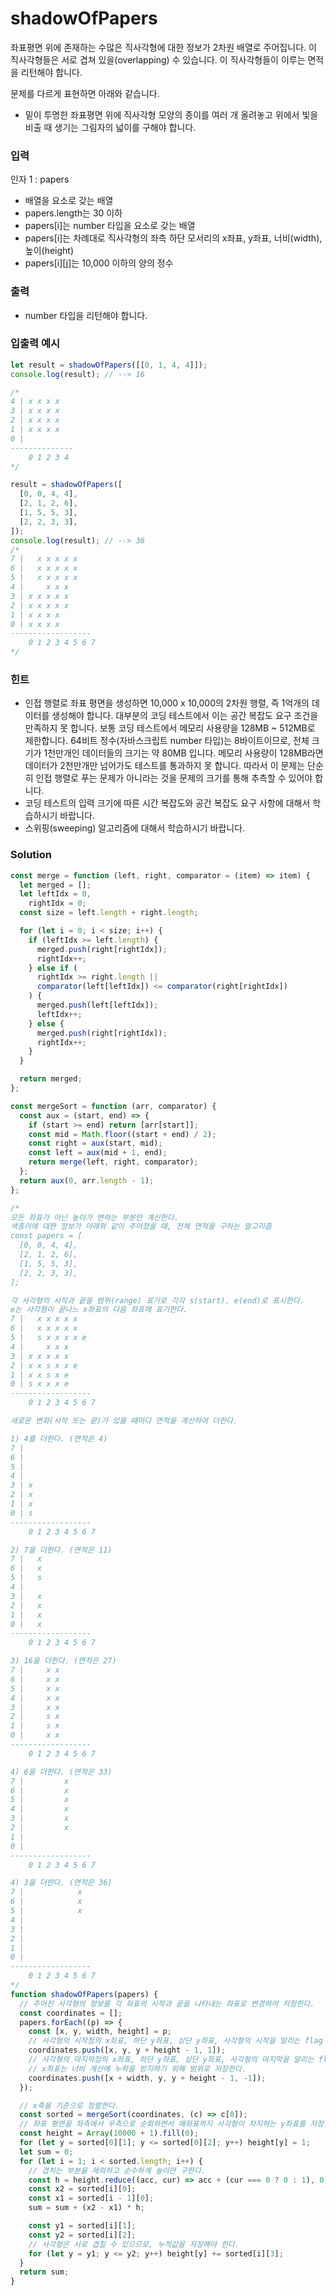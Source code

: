 # shadowOfPapers
좌표평면 위에 존재하는 수많은 직사각형에 대한 정보가 2차원 배열로 주어집니다. 이 직사각형들은 서로 겹쳐 있을(overlapping) 수 있습니다. 이 직사각형들이 이루는 면적을 리턴해야 합니다.

문제를 다르게 표현하면 아래와 같습니다.

- 밑이 투명한 좌표평면 위에 직사각형 모양의 종이를 여러 개 올려놓고 위에서 빛을 비출 때 생기는 그림자의 넓이를 구해야 합니다.
### 입력
인자 1 : papers
- 배열을 요소로 갖는 배열
- papers.length는 30 이하
- papers[i]는 number 타입을 요소로 갖는 배열
- papers[i]는 차례대로 직사각형의 좌측 하단 모서리의 x좌표, y좌표, 너비(width), 높이(height)
- papers[i][j]는 10,000 이하의 양의 정수
### 출력
- number 타입을 리턴해야 합니다.
### 입출력 예시
```js
let result = shadowOfPapers([[0, 1, 4, 4]]);
console.log(result); // --> 16

/*
4 | x x x x
3 | x x x x 
2 | x x x x 
1 | x x x x 
0 |   
--------------
    0 1 2 3 4 
*/

result = shadowOfPapers([
  [0, 0, 4, 4],
  [2, 1, 2, 6],
  [1, 5, 5, 3],
  [2, 2, 3, 3],
]);
console.log(result); // --> 36
/*
7 |   x x x x x
6 |   x x x x x
5 |   x x x x x
4 |     x x x
3 | x x x x x
2 | x x x x x
1 | x x x x
0 | x x x x
------------------
    0 1 2 3 4 5 6 7
*/
```
### 힌트
- 인접 행렬로 좌표 평면을 생성하면 10,000 x 10,000의 2차원 행렬, 즉 1억개의 데이터를 생성해야 합니다. 대부분의 코딩 테스트에서 이는 공간 복잡도 요구 조건을 만족하지 못 합니다. 보통 코딩 테스트에서 메모리 사용량을 128MB ~ 512MB로 제한합니다. 64비트 정수(자바스크립트 number 타입)는 8바이트이므로, 전체 크기가 1천만개인 데이터들의 크기는 약 80MB 입니다. 메모리 사용량이 128MB라면 데이터가 2천만개만 넘어가도 테스트를 통과하지 못 합니다. 따라서 이 문제는 단순히 인접 행렬로 푸는 문제가 아니라는 것을 문제의 크기를 통해 추측할 수 있어야 합니다.
- 코딩 테스트의 입력 크기에 따른 시간 복잡도와 공간 복잡도 요구 사항에 대해서 학습하시기 바랍니다.
- 스위핑(sweeping) 알고리즘에 대해서 학습하시기 바랍니다.

### Solution
```js
const merge = function (left, right, comparator = (item) => item) {
  let merged = [];
  let leftIdx = 0,
    rightIdx = 0;
  const size = left.length + right.length;

  for (let i = 0; i < size; i++) {
    if (leftIdx >= left.length) {
      merged.push(right[rightIdx]);
      rightIdx++;
    } else if (
      rightIdx >= right.length ||
      comparator(left[leftIdx]) <= comparator(right[rightIdx])
    ) {
      merged.push(left[leftIdx]);
      leftIdx++;
    } else {
      merged.push(right[rightIdx]);
      rightIdx++;
    }
  }

  return merged;
};

const mergeSort = function (arr, comparator) {
  const aux = (start, end) => {
    if (start >= end) return [arr[start]];
    const mid = Math.floor((start + end) / 2);
    const right = aux(start, mid);
    const left = aux(mid + 1, end);
    return merge(left, right, comparator);
  };
  return aux(0, arr.length - 1);
};

/*
모든 좌표가 아닌 높이가 변하는 부분만 계산한다.
색종이에 대한 정보가 아래와 같이 주어졌을 때, 전체 면적을 구하는 알고리즘
const papers = [
  [0, 0, 4, 4],
  [2, 1, 2, 6],
  [1, 5, 5, 3],
  [2, 2, 3, 3],
];

각 사각형의 시작과 끝을 범위(range) 표기로 각각 s(start), e(end)로 표시한다.
e는 사각형이 끝나느 x좌표의 다음 좌표에 표기한다.
7 |   x x x x x
6 |   x x x x x
5 |   s x x x x e
4 |     x x x
3 | x x x x x
2 | x x s x x e
1 | x x s x e
0 | s x x x e
------------------
    0 1 2 3 4 5 6 7

새로운 변화(시작 또는 끝)가 있을 때마다 면적을 계산하여 더한다.

1) 4를 더한다. (면적은 4)
7 |   
6 |   
5 |   
4 |   
3 | x 
2 | x 
1 | x 
0 | s 
------------------
    0 1 2 3 4 5 6 7

2) 7을 더한다. (면적은 11)
7 |   x 
6 |   x 
5 |   s 
4 |     
3 |   x 
2 |   x 
1 |   x 
0 |   x 
------------------
    0 1 2 3 4 5 6 7

3) 16을 더한다. (면적은 27)
7 |     x x 
6 |     x x 
5 |     x x 
4 |     x x 
3 |     x x 
2 |     s x 
1 |     s x 
0 |     x x 
------------------
    0 1 2 3 4 5 6 7

4) 6을 더한다. (면적은 33)
7 |         x 
6 |         x 
5 |         x 
4 |         x
3 |         x
2 |         x 
1 |         
0 |         
------------------
    0 1 2 3 4 5 6 7

4) 3을 더한다. (면적은 36)
7 |            x
6 |            x
5 |            x 
4 |         
3 |         
2 |         
1 |         
0 |         
------------------
    0 1 2 3 4 5 6 7
*/
function shadowOfPapers(papers) {
  // 주어진 사각형의 정보를 각 좌표의 시작과 끝을 나타내는 좌표로 변경하여 저장한다.
  const coordinates = [];
  papers.forEach((p) => {
    const [x, y, width, height] = p;
    // 사각형의 시작점의 x좌표, 하단 y좌표, 상단 y좌표, 사각형의 시작을 알리는 flag
    coordinates.push([x, y, y + height - 1, 1]);
    // 사각형의 마지막점의 x좌표, 하단 y좌표, 상단 y좌표, 사각형의 마지막을 알리는 flag
    // x좌표는 너비 계산에 누락을 방지하기 위해 범위로 저장한다.
    coordinates.push([x + width, y, y + height - 1, -1]);
  });

  // x축을 기준으로 정렬한다.
  const sorted = mergeSort(coordinates, (c) => c[0]);
  // 좌표 평면을 좌측에서 우측으로 순회하면서 매좌표까지 사각형이 차지하는 y좌표를 저장한다.
  const height = Array(10000 + 1).fill(0);
  for (let y = sorted[0][1]; y <= sorted[0][2]; y++) height[y] = 1;
  let sum = 0;
  for (let i = 1; i < sorted.length; i++) {
    // 겹치는 부분을 제외하고 순수하게 높이만 구한다.
    const h = height.reduce((acc, cur) => acc + (cur === 0 ? 0 : 1), 0);
    const x2 = sorted[i][0];
    const x1 = sorted[i - 1][0];
    sum = sum + (x2 - x1) * h;

    const y1 = sorted[i][1];
    const y2 = sorted[i][2];
    // 사각형은 서로 겹칠 수 있으므로, 누적값을 저장해야 한다.
    for (let y = y1; y <= y2; y++) height[y] += sorted[i][3];
  }
  return sum;
}
```